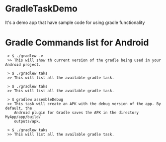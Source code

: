# GradleTaskDemo
It's a demo app that have sample code for using gradle functionality

# Gradle Commands list for Android #

     > $ ./gradlew -v 
     >> This will show th current version of the gradle being used in your Android project.
     
     > $ ./gradlew taks 
     >> This will list all the available gradle task.
     
     > $ ./gradlew taks 
     >> This will list all the available gradle task.
     
     > $ gradlew assembleDebug 
     >> This task will create an APK with the debug version of the app. By default, the
        Android plugin for Gradle saves the APK in the directory MyApp/app/build/
        outputs/apk. 

     > $ ./gradlew taks 
     >> This will list all the available gradle task.